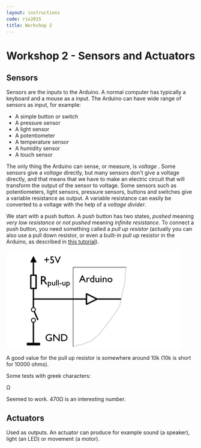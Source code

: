 ```yaml
---
layout: instructions
code: rio2015
title: Workshop 2
---
```


# Workshop 2 - Sensors and Actuators

## Sensors

Sensors are the inputs to the Arduino. A normal computer has typically a keyboard and a mouse as a input. The Arduino can have wide range of sensors as input, for example:

- A simple button or switch
- A pressure sensor
- A light sensor
- A potentiometer
- A temperature sensor
- A humidity sensor
- A touch sensor

The only thing the Arduino can sense, or measure, is *voltage* . Some sensors give a *voltage* directly, but many sensors don't give a voltage directly, and that means that we have to make an electric circuit that will transform the output of the sensor to voltage. Some sensors such as potentiometers, light sensors, pressure sensors, buttons and switches give a variable resistance as output. A variable resistance can easily be converted to a voltage with the help of a *voltage divider*.

We start with a push button. A push button has two states, *pushed* meaning *very low resistance* or *not pushed* meaning *infinite resistance*. To connect a push button, you need something called a *pull up resistor* (actually you can also use a pull down resistor, or even a built-in pull up resistor in the Arduino, as described in [this tutorial](http://arduino.cc/en/Tutorial/DigitalPins)).

![](button.png)

A good value for the pull up resistor is somewhere around 10k (10k is short for 10000 ohms).

Some tests with greek characters:

&#937;

Seemed to work. 470&#937; is an interesting number. 



## Actuators

Used as outputs. An actuator can produce for example sound (a speaker), light (an LED) or movement (a motor).

